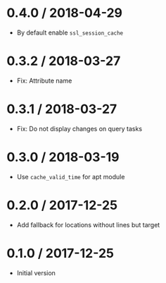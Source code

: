 # 0.4.0 / 2018-04-29

  * By default enable `ssl_session_cache`

# 0.3.2 / 2018-03-27

  * Fix: Attribute name

# 0.3.1 / 2018-03-27

  * Fix: Do not display changes on query tasks

# 0.3.0 / 2018-03-19

  * Use `cache_valid_time` for apt module

# 0.2.0 / 2017-12-25

  * Add fallback for locations without lines but target

# 0.1.0 / 2017-12-25

  * Initial version
